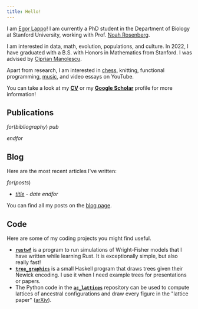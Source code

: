 ```yaml
---
title: Hello!
---
```


I am <abbr title="$pronunciation$">Egor Lappo</abbr>! I am currently a PhD student in the Department of Biology at Stanford University, working with Prof. [Noah Rosenberg](https://rosenberglab.stanford.edu). 


I am interested in data, math, evolution, populations, and culture. In 2022, I have graduated with a B.S. with Honors in Mathematics from Stanford. I was advised by [Ciprian Manolescu](https://stanford.edu/~cm5).

Apart from research, I am interested in [chess](https://www.chess.com/member/egorlappo), knitting, functional programming, [music](https://soundcloud.com/egor-lappo), and video essays on YouTube.

You can take a look at my **[CV](files/cv.pdf)** or my **[Google Scholar](https://scholar.google.com/citations?user=JSIJYNkAAAAJ&hl=en)** profile for more information!

## Publications 
$for(bibliography)$
$pub$

$endfor$

## Blog
Here are the most recent articles I've written:

$for(posts)$
* [$title$]($url$) - $date$
$endfor$

You can find all my posts on the [blog page](/blog.html).

## Code

Here are some of my coding projects you might find useful.

 - **[`rustwf`](https://github.com/EgorLappo/rustwf)** is a program to run simulations of Wright-Fisher models that I have written while learning Rust. It is exceptionally simple, but also really fast! 
 - **[`tree_graphics`](https://github.com/EgorLappo/tree_graphics)** is a small Haskell program that draws trees given their Newick encoding. I use it when I need example trees for presentations or papers. 
 - The Python code in the **[`ac_lattices`](https://github.com/EgorLappo/ac_lattices)** repository can be used to compute lattices of ancestral configurations and draw every figure in the "lattice paper" ([arXiv](https://doi.org/10.48550/arxiv.2111.10456)). 